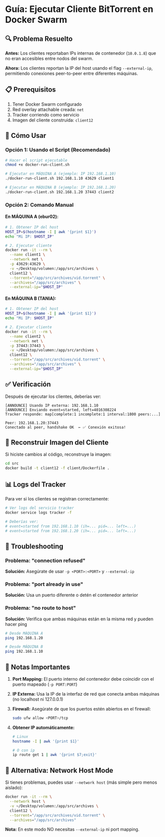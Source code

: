 # Guía: Ejecutar Cliente BitTorrent en Docker Swarm

## 🔍 Problema Resuelto

**Antes:** Los clientes reportaban IPs internas de contenedor (`10.0.1.8`) que no eran accesibles entre nodos del swarm.

**Ahora:** Los clientes reportan la IP del host usando el flag `--external-ip`, permitiendo conexiones peer-to-peer entre diferentes máquinas.

## 📋 Prerequisitos

1. Tener Docker Swarm configurado
2. Red overlay attachable creada: `net`
3. Tracker corriendo como servicio
4. Imagen del cliente construida: `client12`

## 🚀 Cómo Usar

### Opción 1: Usando el Script (Recomendado)

```bash
# Hacer el script ejecutable
chmod +x docker-run-client.sh

# Ejecutar en MÁQUINA A (ejemplo: IP 192.168.1.10)
./docker-run-client.sh 192.168.1.10 43629 client1

# Ejecutar en MÁQUINA B (ejemplo: IP 192.168.1.20)
./docker-run-client.sh 192.168.1.20 37443 client2
```

### Opción 2: Comando Manual

#### En MÁQUINA A (ebur02):

```bash
# 1. Obtener IP del host
HOST_IP=$(hostname -I | awk '{print $1}')
echo "Mi IP: $HOST_IP"

# 2. Ejecutar cliente
docker run -it --rm \
  --name client1 \
  --network net \
  -p 43629:43629 \
  -v ~/Desktop/volumen:/app/src/archives \
  client12 \
  --torrent="/app/src/archives/vid.torrent" \
  --archives="/app/src/archives" \
  --external-ip="$HOST_IP"
```

#### En MÁQUINA B (TANIA):

```bash
# 1. Obtener IP del host
HOST_IP=$(hostname -I | awk '{print $1}')
echo "Mi IP: $HOST_IP"

# 2. Ejecutar cliente
docker run -it --rm \
  --name client2 \
  --network net \
  -p 37443:37443 \
  -v ~/Desktop/volumen:/app/src/archives \
  client12 \
  --torrent="/app/src/archives/vid.torrent" \
  --archives="/app/src/archives" \
  --external-ip="$HOST_IP"
```

## ✅ Verificación

Después de ejecutar los clientes, deberías ver:

```
[ANNOUNCE] Usando IP externa: 192.168.1.10
[ANNOUNCE] Enviando event=started, left=4016308224
Tracker responde: map[complete:1 incomplete:1 interval:1800 peers:...]

Peer: 192.168.1.20:37443
Conectado al peer, handshake OK  ← ✅ Conexión exitosa!
```

## 🔧 Reconstruir Imagen del Cliente

Si hiciste cambios al código, reconstruye la imagen:

```bash
cd src
docker build -t client12 -f client/Dockerfile .
```

## 📊 Logs del Tracker

Para ver si los clientes se registran correctamente:

```bash
# Ver logs del servicio tracker
docker service logs tracker -f

# Deberías ver:
# event=started from 192.168.1.10 (ih=... pid=... left=...)
# event=started from 192.168.1.20 (ih=... pid=... left=...)
```

## 🐛 Troubleshooting

### Problema: "connection refused"
**Solución:** Asegúrate de usar `-p <PORT>:<PORT>` y `--external-ip`

### Problema: "port already in use"
**Solución:** Usa un puerto diferente o detén el contenedor anterior

### Problema: "no route to host"
**Solución:** Verifica que ambas máquinas están en la misma red y pueden hacer ping

```bash
# Desde MÁQUINA A
ping 192.168.1.20

# Desde MÁQUINA B
ping 192.168.1.10
```

## 📝 Notas Importantes

1. **Port Mapping:** El puerto interno del contenedor debe coincidir con el puerto mapeado (`-p PORT:PORT`)

2. **IP Externa:** Usa la IP de la interfaz de red que conecta ambas máquinas (no localhost ni 127.0.0.1)

3. **Firewall:** Asegúrate de que los puertos estén abiertos en el firewall:
   ```bash
   sudo ufw allow <PORT>/tcp
   ```

4. **Obtener IP automáticamente:**
   ```bash
   # Linux
   hostname -I | awk '{print $1}'
   
   # O con ip
   ip route get 1 | awk '{print $7;exit}'
   ```

## 🎯 Alternativa: Network Host Mode

Si tienes problemas, puedes usar `--network host` (más simple pero menos aislado):

```bash
docker run -it --rm \
  --network host \
  -v ~/Desktop/volumen:/app/src/archives \
  client12 \
  --torrent="/app/src/archives/vid.torrent" \
  --archives="/app/src/archives"
```

**Nota:** En este modo NO necesitas `--external-ip` ni port mapping.
